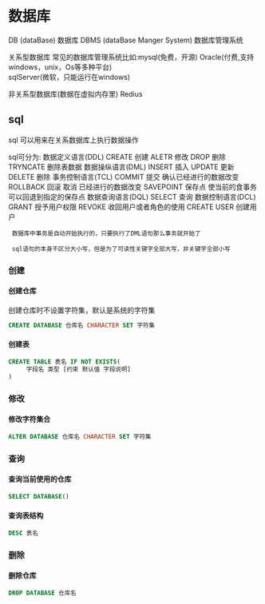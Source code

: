 # 数据库
DB (dataBase) 数据库
DBMS (dataBase Manger System) 数据库管理系统

关系型数据库
常见的数据库管理系统比如:mysql(免费，开源) Oracle(付费,支持windows，unix，Os等多种平台)  
sqlServer(微软，只能运行在windows) 

非关系型数据库(数据在虚拟内存里)
 Redius

## sql
sql 可以用来在关系数据库上执行数据操作

  sql可分为:
     数据定义语言(DDL) 
          CREATE 创建
          ALETR   修改
          DROP  删除
          TRYNCATE  删除表数据
     数据操纵语言(DML)
          INSERT 插入
          UPDATE 更新
          DELETE  删除
     事务控制语言(TCL)
          COMMIT 提交 确认已经进行的数据改变
          ROLLBACK 回滚 取消  已经进行的数据改变
          SAVEPOINT 保存点 使当前的食事务可以回退到指定的保存点
     数据查询语言(DQL) 
           SELECT 查询
     数据控制语言(DCL)
             GRANT 授予用户权限
             REVOKE 收回用户或者角色的使用
             CREATE USER 创建用户
     
     数据库中事务是自动开始执行的，只要执行了DML语句那么事务就开始了

     sql语句的本身不区分大小写，但是为了可读性关键字全部大写，非关键字全部小写
### 创建

#### 创建仓库
创建仓库时不设置字符集，默认是系统的字符集
```sql
CREATE DATABASE 仓库名 CHARACTER SET 字符集
```
#### 创建表
```sql
CREATE TABLE 表名 IF NOT EXISTS(
     字段名 类型 [约束 默认值 字段说明]
)
```
### 修改

#### 修改字符集合

```sql
ALTER DATABASE 仓库名 CHARACTER SET 字符集 
```

### 查询

#### 查询当前使用的仓库

```sql
SELECT DATABASE()
```
#### 查询表结构
```sql
DESC 表名
```
### 删除

#### 删除仓库

```sql
DROP DATABASE 仓库名
```